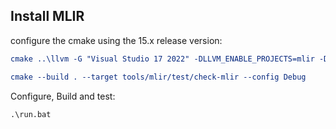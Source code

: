 ## Install MLIR

configure the cmake using the 15.x release version:
```cmake
cmake ..\llvm -G "Visual Studio 17 2022" -DLLVM_ENABLE_PROJECTS=mlir -DLLVM_BUILD_EXAMPLES=ON -DLLVM_TARGETS_TO_BUILD="host" -DCMAKE_BUILD_TYPE=Debug -Thost=x64 -DCMAKE_BUILD_TYPE=Debug -DLLVM_ENABLE_ASSERTIONS=ON

cmake --build . --target tools/mlir/test/check-mlir --config Debug
```

Configure, Build and test:
```
.\run.bat
```